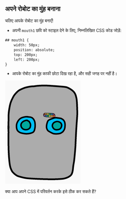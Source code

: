 ## अपने रोबोट का मुंह बनाना

चलिए आपके रोबोट का मुंह बनाएँ!



+ अपनी `mouth1` छवि को स्टाइल देने के लिए, निम्नलिखित CSS कोड जोड़ें:

```
## mouth1 {
    width: 50px;
    position: absolute;
    top: 200px;
    left: 200px;
}
```

+ आपके रोबोट का मुंह काफी छोटा दिख रहा है, और सही जगह पर नहीं है।

![screenshot](images/robot-mouth.png)

क्या आप अपने CSS में परिवर्तन करके इसे ठीक कर सकते हैं?



